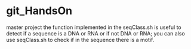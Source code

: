 # git_HandsOn
master project
the function implemented in the seqClass.sh is useful to detect if a sequence is a DNA or RNA or if not DNA or RNA; you can also use seqClass.sh 
to check if in the sequence there is a  motif. 

